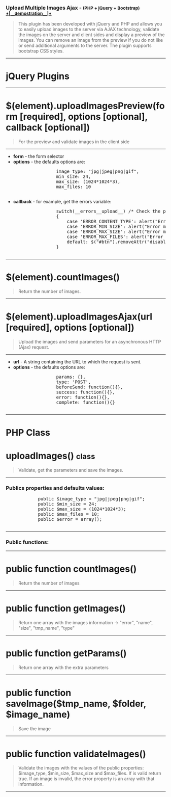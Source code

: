 <div class="container" style="padding-top: 50px;">
		<h3>Upload Multiple Images Ajax - <small>(PHP + jQuery + Bootstrap) <a href="index.php">*|__demostration__|*</a></small></h3>
		<blockquote>
		This plugin has been developed with jQuery and PHP and allows you to easily upload images to the server via AJAX technology, validate the images on the server and client sides and display a preview of the images. You can remove an image from the preview if you do not like or send additional arguments to the server. The plugin supports bootstrap CSS styles.
		</blockquote>
		<hr />
		<h1><div class="label label-success">jQuery Plugins</label></h1>
		<hr />
		<h1>$(element).uploadImagesPreview(form [required], options [optional], callback [optional])</h1>
		<blockquote>For the preview and validate images in the client side</blockquote>
		<hr />
		<ul>
			<li><strong>form</strong> - the form selector</li>
			<li> 
			<strong>options</strong> - the defaults options are: 
			<pre>
				image_type: "jpg|jpeg|png|gif",
				min_size: 24,
				max_size: (1024*1024*3),
				max_files: 10
			</pre>
			</li>
			<li><strong>callback</strong> - for example, get the errors variable:
			<pre>
				switch(__errors__upload__) /* Check the possibles erros */
				{
					case 'ERROR_CONTENT_TYPE': alert("Error content type"); break;
					case 'ERROR_MIN_SIZE': alert("Error min size"); break;
					case 'ERROR_MAX_SIZE': alert("Error max size"); break;
					case 'ERROR_MAX_FILES': alert("Error max files"); break;
					default: $("#btn").removeAttr("disabled"); break; /* Activate the button Form */
				}
			</pre>
			</li>
		</ul>
		<hr />
		<h1>$(element).countImages()</h1>
		<blockquote>Return the number of images.</blockquote>
		<hr>
		<h1>$(element).uploadImagesAjax(url [required], options [optional])</h1>
		<blockquote>Upload the images and send parameters for an asynchronous HTTP (Ajax) request.</blockquote>
		<hr />
		<ul>
			<li><strong>url</strong> - A string containing the URL to which the request is sent.</li>
			<li> 
			<strong>options</strong> - the defaults options are: 
			<pre>
				params: {},
				type: 'POST',
				beforeSend: function(){},
				success: function(){},
				error: function(){},
				complete: function(){}
			</pre>
			</li>
		</ul>
		<hr />
		<h1><div class="label label-success">PHP Class</label></h1>
		<h1>uploadImages() <small>class</small></h1>
		<blockquote>Validate, get the parameters and save the images.</blockquote>
		<hr />
		<h3>Publics properties and defaults values:</h3>
		<pre>
			public $image_type = "jpg|jpeg|png|gif";
			public $min_size = 24;
			public $max_size = (1024*1024*3);
			public $max_files = 10;
			public $error = array();
		</pre>
		<hr />
		<h3>Public functions:</h3>
			<hr />
			<h1>public function countImages()</h1> <blockquote>Return the number of images</blockquote>
			<hr />
			<h1>public function getImages()</h1><blockquote>Return one array with the images information -&gt;  "error", "name", "size", "tmp_name", "type"</blockquote>
			<hr />
			<h1>public function getParams()</h1><blockquote>Return one array with the extra parameters</blockquote>
			<hr />
			<h1>public function saveImage($tmp_name, $folder, $image_name)</h1><blockquote>Save the image</blockquote>
			<hr />
			<h1>public function validateImages()</h1><blockquote>Validate the images with the values of the public properties: $image_type, $min_size, $max_size and $max_files. If is valid return true. If an image is invalid, the error property is an array with that information.</blockquote>
		<hr />
		<br />
		<br />
		<br />
		<br />
	</div>
